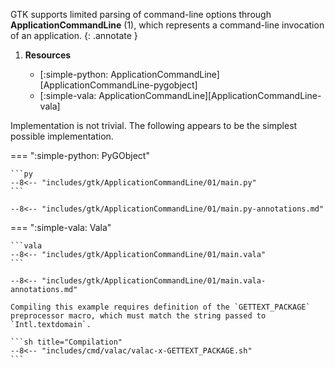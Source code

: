 GTK supports limited parsing of command-line options through **ApplicationCommandLine** (1), which represents a command-line invocation of an application.
{: .annotate }

1.  **Resources**

    -   [:simple-python: ApplicationCommandLine][ApplicationCommandLine-pygobject]
    -   [:simple-vala: ApplicationCommandLine][ApplicationCommandLine-vala]

Implementation is not trivial.
The following appears to be the simplest possible implementation.

=== ":simple-python: PyGObject"

    ```py
    --8<-- "includes/gtk/ApplicationCommandLine/01/main.py"
    ```

    --8<-- "includes/gtk/ApplicationCommandLine/01/main.py-annotations.md"

=== ":simple-vala: Vala"

    ```vala
    --8<-- "includes/gtk/ApplicationCommandLine/01/main.vala"
    ```

    --8<-- "includes/gtk/ApplicationCommandLine/01/main.vala-annotations.md"

    Compiling this example requires definition of the `GETTEXT_PACKAGE` preprocessor macro, which must match the string passed to `Intl.textdomain`.

    ```sh title="Compilation"
    --8<-- "includes/cmd/valac/valac-x-GETTEXT_PACKAGE.sh"
    ```
